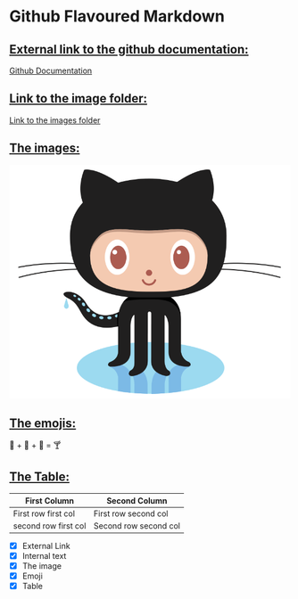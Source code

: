 # Github Flavoured Markdown

## [External link to the github documentation:](External-Link)
[Github Documentation](https://help.github.com/en)

## [Link to the image folder:](#Internal-text)
[Link to the images folder](./images)

## [The images:](#The-image)
![some image](./images/logo.png)

## [The emojis:](#emoji)
 🍓 + 🍌 + 🥛 = 🍸


## [The Table:](#Table)

| First Column | Second Column |
| ------- | ----- |
|First row first col|First row second col|
|second row first col|Second row second col|

- [x] External Link
- [x] Internal text
- [x] The image
- [X] Emoji
- [x] Table
